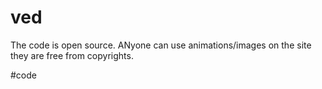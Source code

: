 # ved

The code is open source.
ANyone can use animations/images on the site they are free from copyrights.

#code
